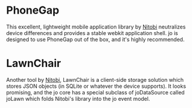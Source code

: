 PhoneGap
========

This excellent, lightweight mobile application library by [Nitobi](http://phonegap.com)
neutralizes device differences and provides a stable webkit application shell. jo is
designed to use PhoneGap out of the box, and it's highly recommended.

LawnChair
=========

Another tool by [Nitobi](http://phonegap.com), LawnChair is a client-side storage
solution which stores JSON objects (in SQLite or whatever the device supports). It looks
promising, and the jo core has a special subclass of joDataSource called joLawn
which folds Nitobi's library into the jo event model.
